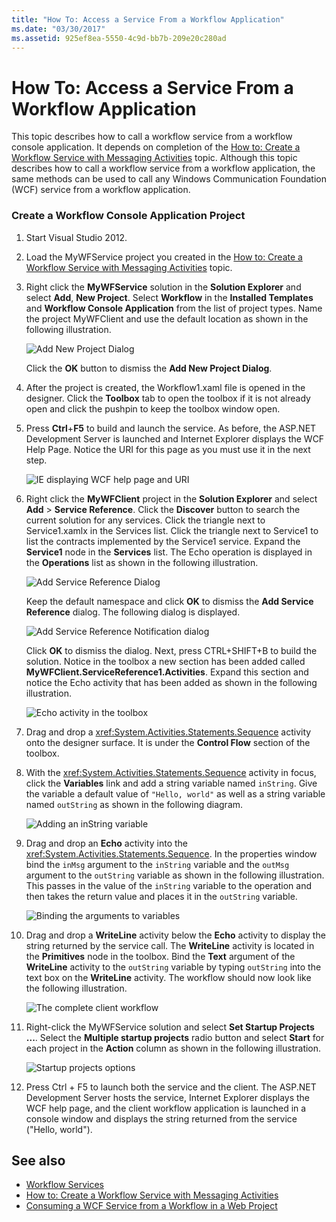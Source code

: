 ```yaml
---
title: "How To: Access a Service From a Workflow Application"
ms.date: "03/30/2017"
ms.assetid: 925ef8ea-5550-4c9d-bb7b-209e20c280ad
---
```

# How To: Access a Service From a Workflow Application
This topic describes how to call a workflow service from a workflow console application. It depends on completion of the [How to: Create a Workflow Service with Messaging Activities](how-to-create-a-workflow-service-with-messaging-activities.md) topic. Although this topic describes how to call a workflow service from a workflow application, the same methods can be used to call any Windows Communication Foundation (WCF) service from a workflow application.

### Create a Workflow Console Application Project

1. Start Visual Studio 2012.

2. Load the MyWFService project you created in the [How to: Create a Workflow Service with Messaging Activities](how-to-create-a-workflow-service-with-messaging-activities.md) topic.

3. Right click the **MyWFService** solution in the **Solution Explorer** and select **Add**, **New Project**. Select **Workflow** in the **Installed Templates** and **Workflow Console Application** from the list of project types. Name the project MyWFClient and use the default location as shown in the following illustration.

     ![Add New Project Dialog](./media/how-to-access-a-service-from-a-workflow-application/add-new-project-dialog.jpg)

     Click the **OK** button to dismiss the **Add New Project Dialog**.

4. After the project is created, the Workflow1.xaml file is opened in the designer. Click the **Toolbox** tab to open the toolbox if it is not already open and click the pushpin to keep the toolbox window open.

5. Press **Ctrl**+**F5** to build and launch the service. As before, the ASP.NET Development Server is launched and Internet Explorer displays the WCF Help Page. Notice the URI for this page as you must use it in the next step.

     ![IE displaying WCF help page and URI](./media/how-to-access-a-service-from-a-workflow-application/ie-wcf-help-page-uri.jpg)

6. Right click the **MyWFClient** project in the **Solution Explorer** and select **Add** > **Service Reference**. Click the **Discover** button to search the current solution for any services. Click the triangle next to Service1.xamlx in the Services list. Click the triangle next to Service1 to list the contracts implemented by the Service1 service. Expand the **Service1** node in the **Services** list. The Echo operation is displayed in the **Operations** list as shown in the following illustration.

     ![Add Service Reference Dialog](./media/how-to-access-a-service-from-a-workflow-application/add-service-reference.jpg)

     Keep the default namespace and click **OK** to dismiss the **Add Service Reference** dialog. The following dialog is displayed.

     ![Add Service Reference Notification dialog](./media/how-to-access-a-service-from-a-workflow-application/add-service-reference-dialog.jpg)

     Click **OK** to dismiss the dialog. Next, press CTRL+SHIFT+B to build the solution. Notice in the toolbox a new section has been added called **MyWFClient.ServiceReference1.Activities**. Expand this section and notice the Echo activity that has been added as shown in the following illustration.

     ![Echo activity in the toolbox](./media/how-to-access-a-service-from-a-workflow-application/echo-activity-toolbox.jpg)

7. Drag and drop a <xref:System.Activities.Statements.Sequence> activity onto the designer surface. It is under the **Control Flow** section of the toolbox.

8. With the <xref:System.Activities.Statements.Sequence> activity in focus, click the **Variables** link and add a string variable named `inString`. Give the variable a default value of `"Hello, world"` as well as a string variable named `outString` as shown in the following diagram.

     ![Adding an inString variable](./media/how-to-access-a-service-from-a-workflow-application/add-instring-variable.jpg)

9. Drag and drop an **Echo** activity into the <xref:System.Activities.Statements.Sequence>. In the properties window bind the `inMsg` argument to the `inString` variable and the `outMsg` argument to the `outString` variable as shown in the following illustration. This passes in the value of the `inString` variable to the operation and then takes the return value and places it in the `outString` variable.

     ![Binding the arguments to variables](./media/how-to-access-a-service-from-a-workflow-application/bind-arguments-variables.jpg)

10. Drag and drop a **WriteLine** activity below the **Echo** activity to display the string returned by the service call. The **WriteLine** activity is located in the **Primitives** node in the toolbox. Bind the **Text** argument of the **WriteLine** activity to the `outString` variable by typing `outString` into the text box on the **WriteLine** activity. The workflow should now look like the following illustration.

     ![The complete client workflow](./media/how-to-access-a-service-from-a-workflow-application/complete-client-workflow.jpg)

11. Right-click the MyWFService solution and select **Set Startup Projects ...**. Select the **Multiple startup projects** radio button and select **Start** for each project in the **Action** column as shown in the following illustration.

     ![Startup projects options](./media/how-to-access-a-service-from-a-workflow-application/startup-project-options.jpg)

12. Press Ctrl + F5 to launch both the service and the client. The ASP.NET Development Server hosts the service, Internet Explorer displays the WCF help page, and the client workflow application is launched in a console window and displays the string returned from the service ("Hello, world").

## See also

- [Workflow Services](workflow-services.md)
- [How to: Create a Workflow Service with Messaging Activities](how-to-create-a-workflow-service-with-messaging-activities.md)
- [Consuming a WCF Service from a Workflow in a Web Project](/archive/blogs/endpoint/how-to-consume-a-wcf-service-from-a-wf4-workflow)
